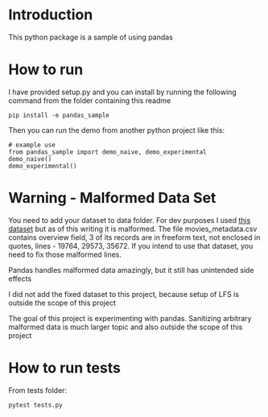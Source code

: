 # Introduction
This python package is a sample of using pandas
# How to run
I have provided setup.py and you can install by running the following command from the folder containing this readme
```
pip install -e pandas_sample
```
Then you can run the demo from another python project like this:
```
# example use
from pandas_sample import demo_naive, demo_experimental
demo_naive()
demo_experimental()
```
# Warning - Malformed Data Set
You need to add your dataset to data folder. For dev purposes I used [this dataset](https://www.kaggle.com/rounakbanik/the-movies-dataset) but as of this writing it is malformed. The file movies_metadata.csv contains overview field, 3 of its records are in freeform text, not enclosed in quotes, lines - 19764, 29573, 35672. If you intend to use that dataset, you need to fix those malformed lines.

Pandas handles malformed data amazingly, but it still has unintended side effects

I did not add the fixed dataset to this project, because setup of LFS is outside the scope of this project

The goal of this project is experimenting with pandas. Sanitizing arbitrary malformed data is much larger topic and also outside the scope of this project
# How to run tests
From tests folder:
```
pytest tests.py
```